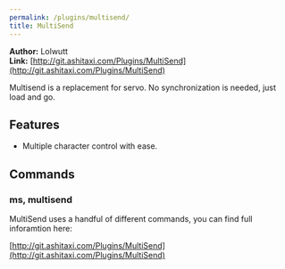 ```yaml
---
permalink: /plugins/multisend/
title: MultiSend
---
```


**Author:** Lolwutt<br/>
**Link:** [http://git.ashitaxi.com/Plugins/MultiSend](http://git.ashitaxi.com/Plugins/MultiSend)

Multisend is a replacement for servo. No synchronization is needed, just load and go.

## Features

  * Multiple character control with ease.

## Commands

### ms, multisend

MultiSend uses a handful of different commands, you can find full inforamtion here:

[http://git.ashitaxi.com/Plugins/MultiSend](http://git.ashitaxi.com/Plugins/MultiSend)
